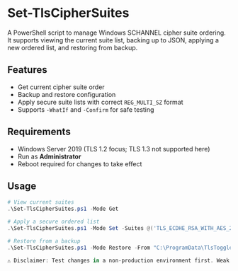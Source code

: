 # Set-TlsCipherSuites

A PowerShell script to manage Windows SCHANNEL cipher suite ordering.  
It supports viewing the current suite list, backing up to JSON, applying a new ordered list, and restoring from backup.  

## Features
- Get current cipher suite order
- Backup and restore configuration
- Apply secure suite lists with correct `REG_MULTI_SZ` format
- Supports `-WhatIf` and `-Confirm` for safe testing

## Requirements
- Windows Server 2019 (TLS 1.2 focus; TLS 1.3 not supported here)
- Run as **Administrator**
- Reboot required for changes to take effect

## Usage
```powershell
# View current suites
.\Set-TlsCipherSuites.ps1 -Mode Get

# Apply a secure ordered list
.\Set-TlsCipherSuites.ps1 -Mode Set -Suites @('TLS_ECDHE_RSA_WITH_AES_256_GCM_SHA384','TLS_ECDHE_RSA_WITH_AES_128_GCM_SHA256')

# Restore from a backup
.\Set-TlsCipherSuites.ps1 -Mode Restore -From "C:\ProgramData\TlsToggle\cipher-backup-2025-08-27T150101.json"

⚠️ Disclaimer: Test changes in a non-production environment first. Weak cipher suites can break compatibility or reduce security.
